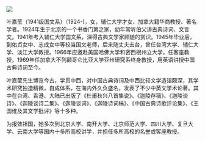 ![](https://s2.loli.net/2022/08/14/nUEiTKOqwzlhxkM.jpg)

叶嘉莹（1941级国文系）（1924-)，女，辅仁大学才女、加拿大籍华商教授、著名学者。1924年生于北京的一个书香门第之家，幼年常听伯父讲古典诗词、文言文。1941年考入辅仁大学国文系，深得古典文学家顾随的赏识。1945年毕业后，到佑贞女中、志成女中等校当国文老师，后来随丈夫去台，曾任台湾大学、辅仁大学、淡江大学教授。1966年应邀赴美国哈佛大学和密西根州立大学，任客座教授，1969年任加拿大不列颠哥仑比亚大学亚州研究系终身教授，用英语讲授中国古典诗词至今。

叶嘉莹先生博览今古，学贯中西，对中国古典诗词及中西比较文学造诣颇深，其学术研究独造精微，自成体系，在海内外久负盛名，发表了不少中英文学术论著。其中在台湾、香港、大陆已出版了《杜甫秋兴八首集说》、《迦陵存稿》、《迦陵谈诗》、《迦陵谈诗二集》、《迦陵谈词》、《迦陵诗词稿》、《中国古典诗歌评论集》、《王国维及其文学批评》等十多种。

为报效祖国，她多次到北京大学、南开大学、北京师范大学、四川大学、复旦大学、云南大学等国内十多所高校讲学，并担任多所高校的名誉或客座教授。